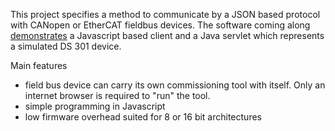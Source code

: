 This project specifies a method to communicate by a JSON based protocol with CANopen or EtherCAT fieldbus devices. The software coming along [demonstrates](http://json-sdo-demo.appspot.com) a Javascript based client and a Java servlet which represents a simulated DS 301 device.


Main features

  * field bus device can carry its own commissioning tool with itself. Only an internet browser is required to "run" the tool.
  * simple programming in Javascript
  * low firmware overhead suited for 8 or 16 bit architectures

